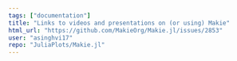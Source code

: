 ```yaml
---
tags: ["documentation"]
title: "Links to videos and presentations on (or using) Makie"
html_url: "https://github.com/MakieOrg/Makie.jl/issues/2853"
user: "asinghvi17"
repo: "JuliaPlots/Makie.jl"
---
```


